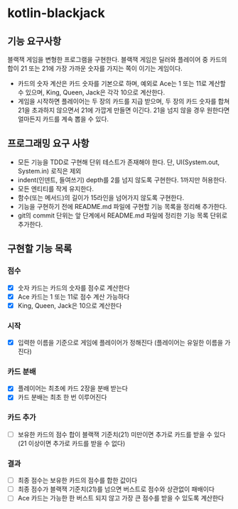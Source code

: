 # kotlin-blackjack

## 기능 요구사항
블랙잭 게임을 변형한 프로그램을 구현한다. 블랙잭 게임은 딜러와 플레이어 중 카드의 합이 21 또는 21에 가장 가까운 숫자를 가지는 쪽이 이기는 게임이다.

 - 카드의 숫자 계산은 카드 숫자를 기본으로 하며, 예외로 Ace는 1 또는 11로 계산할 수 있으며, King, Queen, Jack은 각각 10으로 계산한다.
 - 게임을 시작하면 플레이어는 두 장의 카드를 지급 받으며, 두 장의 카드 숫자를 합쳐 21을 초과하지 않으면서 21에 가깝게 만들면 이긴다. 21을 넘지 않을 경우 원한다면 얼마든지 카드를 계속 뽑을 수 있다.

## 프로그래밍 요구 사항
 - 모든 기능을 TDD로 구현해 단위 테스트가 존재해야 한다. 단, UI(System.out, System.in) 로직은 제외
 - indent(인덴트, 들여쓰기) depth를 2를 넘지 않도록 구현한다. 1까지만 허용한다.
 - 모든 엔티티를 작게 유지한다.
 - 함수(또는 메서드)의 길이가 15라인을 넘어가지 않도록 구현한다.
 - 기능을 구현하기 전에 README.md 파일에 구현할 기능 목록을 정리해 추가한다.
 - git의 commit 단위는 앞 단계에서 README.md 파일에 정리한 기능 목록 단위로 추가한다.

## 구현할 기능 목록
### 점수
 - [x] 숫자 카드는 카드의 숫자를 점수로 계산한다
 - [x] Ace 카드는 1 또는 11로 점수 계산 가능하다
 - [x] King, Queen, Jack은 10으로 계산한다

### 시작
 - [x] 입력한 이름을 기준으로 게임에 플레이어가 정해진다 (플레이어는 유일한 이름을 가진다)

### 카드 분배
 - [x] 플레이어는 최초에 카드 2장을 분배 받는다
 - [x] 카드 분배는 최초 한 번 이루어진다

### 카드 추가
 - [ ] 보유한 카드의 점수 합이 블랙잭 기준치(21) 미만이면 추가로 카드를 받을 수 있다 (21 이상이면 추가로 카드를 받을 수 없다)

### 결과
 - [ ] 최종 점수는 보유한 카드의 점수를 합한 값이다
 - [ ] 최종 점수가 블랙잭 기준치(21)를 넘으면 버스트로 점수와 상관없이 패배이다
 - [ ] Ace 카드는 가능한 한 버스트 되지 않고 가장 큰 점수를 받을 수 있도록 계산한다
